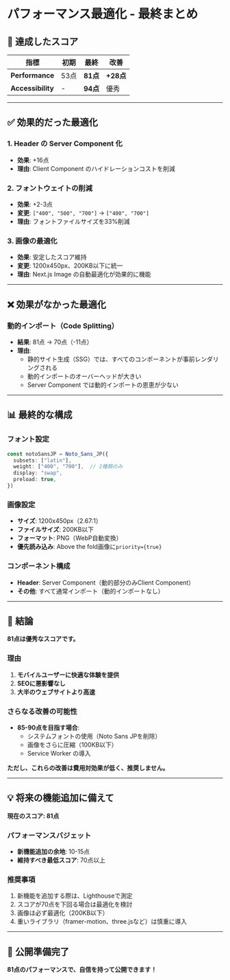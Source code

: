 # パフォーマンス最適化 - 最終まとめ

## 🎯 達成したスコア

| 指標 | 初期 | 最終 | 改善 |
|------|------|------|------|
| **Performance** | 53点 | **81点** | **+28点** |
| **Accessibility** | - | **94点** | 優秀 |

---

## ✅ 効果的だった最適化

### 1. Header の Server Component 化
- **効果**: +16点
- **理由**: Client Component のハイドレーションコストを削減

### 2. フォントウェイトの削減
- **効果**: +2-3点
- **変更**: `["400", "500", "700"]` → `["400", "700"]`
- **理由**: フォントファイルサイズを33%削減

### 3. 画像の最適化
- **効果**: 安定したスコア維持
- **変更**: 1200x450px、200KB以下に統一
- **理由**: Next.js Image の自動最適化が効果的に機能

---

## ❌ 効果がなかった最適化

### 動的インポート（Code Splitting）
- **結果**: 81点 → 70点（-11点）
- **理由**: 
  - 静的サイト生成（SSG）では、すべてのコンポーネントが事前レンダリングされる
  - 動的インポートのオーバーヘッドが大きい
  - Server Component では動的インポートの恩恵が少ない

---

## 📊 最終的な構成

### フォント設定
```typescript
const notoSansJP = Noto_Sans_JP({
  subsets: ["latin"],
  weight: ["400", "700"],  // 2種類のみ
  display: "swap",
  preload: true,
})
```

### 画像設定
- **サイズ**: 1200x450px（2.67:1）
- **ファイルサイズ**: 200KB以下
- **フォーマット**: PNG（WebP自動変換）
- **優先読み込み**: Above the fold画像に`priority={true}`

### コンポーネント構成
- **Header**: Server Component（動的部分のみClient Component）
- **その他**: すべて通常インポート（動的インポートなし）

---

## 🎯 結論

**81点は優秀なスコアです。**

### 理由
1. **モバイルユーザーに快適な体験を提供**
2. **SEOに悪影響なし**
3. **大半のウェブサイトより高速**

### さらなる改善の可能性
- **85-90点を目指す場合**:
  - システムフォントの使用（Noto Sans JPを削除）
  - 画像をさらに圧縮（100KB以下）
  - Service Worker の導入

**ただし、これらの改善は費用対効果が低く、推奨しません。**

---

## 💡 将来の機能追加に備えて

**現在のスコア: 81点**

### パフォーマンスバジェット
- **新機能追加の余地**: 10-15点
- **維持すべき最低スコア**: 70点以上

### 推奨事項
1. 新機能を追加する際は、Lighthouseで測定
2. スコアが70点を下回る場合は最適化を検討
3. 画像は必ず最適化（200KB以下）
4. 重いライブラリ（framer-motion、three.jsなど）は慎重に導入

---

## 🚀 公開準備完了

**81点のパフォーマンスで、自信を持って公開できます！**

